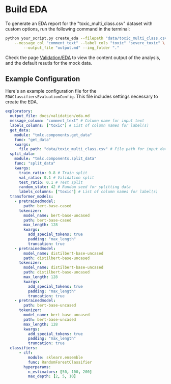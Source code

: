 # Build EDA

To generate an EDA report for the "toxic_multi_class.csv" dataset with custom options,
run the following command in the terminal:

```bash
python your_script.py create_eda --filepath "data/toxic_multi_class.csv" \
    --message_col "comment_text" --label_cols "toxic" "severe_toxic" \
        --output_file "output.md" --img_folder "."
```

Check the page [Validation/EDA](../validation/eda.md) to view the content output of the analysis,
and the default resutls for the mock data.

## Example Configuration

Here's an example configuration file for the `EDAClassifiersEvaluationConfig`. This file includes settings necessary to create the EDA.

```yaml
exploratory:
  output_file: docs/validation/eda.md
  message_column: "comment_text" # Column name for input text
  labels_columns: ["toxic"] # List of column names for label(s)
  get_data:
    module: "tmlc.components.get_data"
    func: "get_data"
    kwargs:
      file_path: "data/toxic_multi_class.csv" # File path for input data
  split_data:
    module: "tmlc.components.split_data"
    func: "split_data"
    kwargs:
      train_ratio: 0.8 # Train split
      val_ratio: 0.1 # Validation split
      test_ratio: 0.1 # Test split
      random_state: 42 # Random seed for splitting data
      labels_columns: ["toxic"] # List of column names for label(s)
  transformer_models:
    - pretrainedmodel:
        path: bert-base-cased
      tokenizer:
        model_name: bert-base-uncased
        path: bert-base-cased
        max_length: 128
        kwargs:
          add_special_tokens: true
          padding: "max_length"
          truncation: true
    - pretrainedmodel:
        model_name: distilbert-base-uncased
        path: distilbert-base-uncased
      tokenizer:
        model_name: distilbert-base-uncased
        path: distilbert-base-uncased
        max_length: 128
        kwargs:
          add_special_tokens: true
          padding: "max_length"
          truncation: true
    - pretrainedmodel:
        path: bert-base-uncased
      tokenizer:
        model_name: bert-base-uncased
        path: bert-base-uncased
        max_length: 128
        kwargs:
          add_special_tokens: true
          padding: "max_length"
          truncation: true
  classifiers:
      - clf:
          module: sklearn.ensemble
          func: RandomForestClassifier
        hyperparams:
          n_estimators: [50, 100, 200]
          max_depth: [2, 5, 10]
```